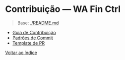 <!-- proj/07-contribuicao/README-spec.md -->
# Contribuição — WA Fin Ctrl

> Base: [./README.md](./README.md)

- [Guia de Contribuição](contribuindo-spec.md)
- [Padrões de Commit](padroes-de-commit-spec.md)
- [Template de PR](template-de-pr-spec.md)

[Voltar ao índice](../README-spec.md)
